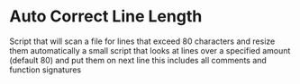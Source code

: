 # Auto Correct Line Length
Script that will scan a file for lines that exceed 80 characters and resize them automatically
a small script that looks at lines over a specified amount (default 80) and put them on next line
this includes all comments and function signatures
